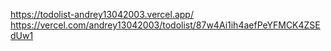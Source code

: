 https://todolist-andrey13042003.vercel.app/
<br>
https://vercel.com/andrey13042003/todolist/87w4Ai1ih4aefPeYFMCK4ZSEdUw1
